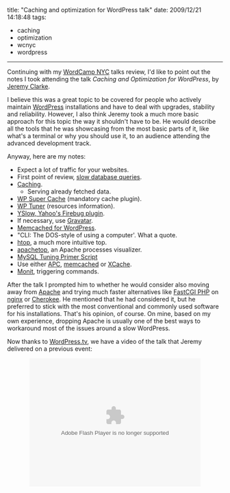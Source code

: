 title: "Caching and optimization for WordPress talk"
date: 2009/12/21 14:18:48
tags:
- caching
- optimization
- wcnyc
- wordpress
---
Continuing with my [WordCamp NYC](http://2009.newyork.wordcamp.org/) talks review, I'd like to point out the notes I took attending the talk *Caching and Optimization for WordPress*, by [Jeremy Clarke](http://simianuprising.com/).

I believe this was a great topic to be covered for people who actively maintain [WordPress](http://wordpress.org/) installations and have to deal with upgrades, stability and reliability. However, I also think Jeremy took a much more basic approach for this topic the way it shouldn't have to be. He would describe all the tools that he was showcasing from the most basic parts of it, like what's a terminal or why you should use it, to an audience attending the advanced development track.

Anyway, here are my notes:

- Expect a lot of traffic for your websites.
- First point of review, [slow database queries](http://wordpress.org/support/topic/300880).
- [Caching](http://en.wikipedia.org/wiki/Web_cache).
    - Serving already fetched data.
- [WP Super Cache](http://wordpress.org/extend/plugins/wp-super-cache/) (mandatory cache plugin).
- [WP Tuner](http://wordpress.org/extend/plugins/wptuner/) (resources information).
- [YSlow, Yahoo's Firebug plugin](/blog/2009/11/16/yahoo-yslow-for-firebug).
- If necessary, use [Gravatar](http://gravatar.com).
- [Memcached for WordPress](http://mohanjith.net/blog/2008/10/using-memcached-with-wordpress-object-cache.html).
- "CLI: The DOS-style of using a computer'. What a quote.
- [htop](http://htop.sourceforge.net/), a much more intuitive top.
- [apachetop](http://www.webta.org/projects/apachetop/), an Apache processes visualizer.
- [MySQL Tuning Primer Script](http://www.day32.com/MySQL/)
- Use either [APC](http://pecl.php.net/package/APC), [memcached](http://php.net/manual/en/book.memcache.php) or [XCache](http://xcache.lighttpd.net/).
- [Monit](http://mmonit.com/monit/), triggering commands.

After the talk I prompted him to whether he would consider also moving away from [Apache](http://httpd.apache.org/) and trying much faster alternatives like [FastCGI PHP](http://www.fastcgi.com/drupal/node/5?q=node/10) on [nginx](http://nginx.org/) or [Cherokee](http://www.cherokee-project.com/). He mentioned that he had considered it, but he preferred to stick with the most conventional and commonly used software for his installations. That's his opinion, of course. On mine, based on my own experience, dropping Apache is usually one of the best ways to workaround most of the issues around a slow WordPress.

Now thanks to [WordPress.tv](http://wordpress.tv/), we have a video of the talk that Jeremy delivered on a previous event:

<p style="text-align: center; "><embed src="http://v.wordpress.com/wp-content/plugins/video/flvplayer.swf?ver=1.11" type="application/x-shockwave-flash" width="400" height="300" allowscriptaccess="always" allowfullscreen="true" flashvars="guid=P1pO85U7&amp;width=400&amp;height=300" title=""></embed></p>
